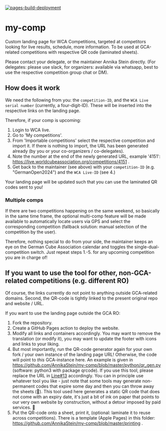 [![pages-build-deployment](https://github.com/AnnikaStein/my-comp/actions/workflows/pages/pages-build-deployment/badge.svg)](https://github.com/AnnikaStein/my-comp/actions/workflows/pages/pages-build-deployment)

# my-comp
Custom landing page for WCA Competitions, targeted at competitors looking for live results, schedule, more information. To be used at GCA-related competitions with respective QR code (laminated sheets).

Please contact your delegate, or the maintainer Annika Stein directly. (For delegates: please use slack, for organizers: available via whatsapp, best to use the respective competition group chat or DM).

## How does it work
We need the following from you: the `competition-ID`, and the `WCA Live serial number` (currently, a four-digit-ID). These will be inserted into the respective links on the landing page.

Therefore, if your comp is upcoming:

1. Login to WCA live.
2. Go to 'My competitions'.
3. From 'Importable competitions' select the respective competition and import it. If there is nothing to import, the URL has been generated already (by you or your co-organizers / co-delegates).
4. Note the number at the end of the newly generated URL, example '4151': https://live.worldcubeassociation.org/competitions/4151 .
5. Get back to the maintainer (see above) with your `competition-ID` (e.g. "GermanOpen2024") and the `WCA Live-ID` (see 4.)

Your landing page will be updated such that you can use the laminated QR codes sent to you!

### Multiple comps
If there are two competitions happening on the same weekend, so basically in the same time frame, the optional multi-comp feature will be made available to automatically locate users via GPS and select the corresponding competition (fallback solution: manual selection of the competition by the user).

Therefore, nothing special to do from your side, the maintainer keeps an eye on the German Cube Association calendar and toggles the single-dual-competition switch. Just repeat steps 1.-5. for any upcoming competition you are in charge of!

## If you want to use the tool for other, non-GCA-related competitions (e.g. different RO)
Of course, the links currently do not point to anything outside GCA-related domains. Second, the QR-code is tightly linked to the present original repo and website / URL.

If you want to use the landing page outside the GCA RO:
1. Fork the repository.
2. Create a GitHub Pages action to deploy the website.
3. Modify all links and containers accordingly. You may want to remove the translation (or modify it), you may want to update the footer with icons and links to your liking.
4. But most importantly, run the QR-code generator again for your own fork / your own instance of the landing page URL! Otherwise, the code will point to _this_ GCA-instance here. An example is given in https://github.com/AnnikaStein/my-comp/blob/master/python/qr_gen.py (software: python3 with package qrcode). If you use this tool, please replace the URL in [Line#13](https://github.com/AnnikaStein/my-comp/blob/master/python/qr_gen.py#L13) accordingly. You can in principle use whatever tool you like - just note that some tools may generate non-permanent codes that expire some day and then you can throw away the sheets (🫠). This tool used here generates a static QR code that does not come with an expiry date, it's just a bit of ink on paper that points to our very own website by construction, without a detour imposed by paid services. 🙂
5. Put the QR-code onto a sheet, print it, (optional: laminate it to reuse across competitions). There is a template (Apple Pages) in this folder: https://github.com/AnnikaStein/my-comp/blob/master/printing .
